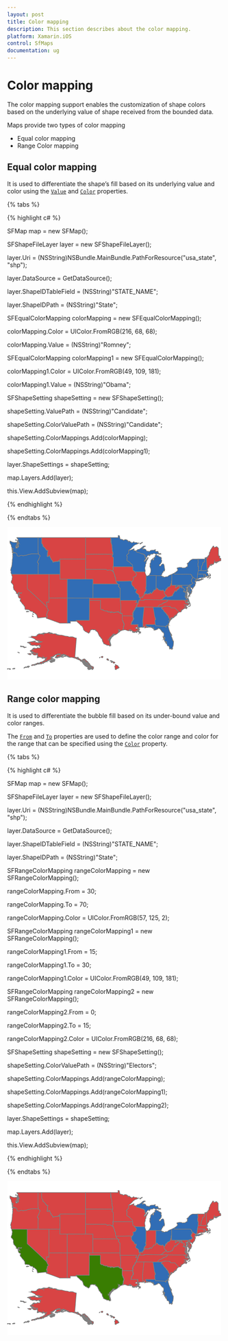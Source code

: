 ```yaml
---
layout: post
title: Color mapping
description: This section describes about the color mapping.
platform: Xamarin.iOS
control: SfMaps
documentation: ug
---
```

# Color mapping

The color mapping support enables the customization of shape colors based on the underlying value of shape received from the bounded data.

Maps provide two types of color mapping

* Equal color mapping
* Range Color mapping

## Equal color mapping

It is used to differentiate the shape’s fill based on its underlying value and color using the [`Value`](https://help.syncfusion.com/cr/xamarin-ios/Syncfusion.SfMaps.iOS.SFEqualColorMapping.html#Syncfusion_SfMaps_iOS_SFEqualColorMapping_Value) and [`Color`](https://help.syncfusion.com/cr/xamarin-ios/Syncfusion.SfMaps.iOS.SFMapColorMapping.html#Syncfusion_SfMaps_iOS_SFMapColorMapping_Color) properties.

{% tabs %}

{% highlight c# %}

SFMap map = new SFMap();

SFShapeFileLayer layer = new SFShapeFileLayer();

layer.Uri = (NSString)NSBundle.MainBundle.PathForResource("usa_state", "shp");

layer.DataSource = GetDataSource();

layer.ShapeIDTableField = (NSString)"STATE_NAME";

layer.ShapeIDPath = (NSString)"State";

SFEqualColorMapping colorMapping = new SFEqualColorMapping();

colorMapping.Color = UIColor.FromRGB(216, 68, 68);

colorMapping.Value = (NSString)"Romney";

SFEqualColorMapping colorMapping1 = new SFEqualColorMapping();

colorMapping1.Color = UIColor.FromRGB(49, 109, 181);

colorMapping1.Value = (NSString)"Obama";

SFShapeSetting shapeSetting = new SFShapeSetting();

shapeSetting.ValuePath = (NSString)"Candidate";

shapeSetting.ColorValuePath = (NSString)"Candidate";

shapeSetting.ColorMappings.Add(colorMapping);

shapeSetting.ColorMappings.Add(colorMapping1);

layer.ShapeSettings = shapeSetting;

map.Layers.Add(layer);

this.View.AddSubview(map);

{% endhighlight %}

{% endtabs %}

![Equal color mapping image](Images/Equal_color_mapping.png)

## Range color mapping

It is used to differentiate the bubble fill based on its under-bound value and color ranges. 

The [`From`](https://help.syncfusion.com/cr/xamarin-ios/Syncfusion.SfMaps.iOS.SFRangeColorMapping.html#Syncfusion_SfMaps_iOS_SFRangeColorMapping_From) and [`To`](https://help.syncfusion.com/cr/xamarin-ios/Syncfusion.SfMaps.iOS.SFRangeColorMapping.html#Syncfusion_SfMaps_iOS_SFRangeColorMapping_To) properties are used to define the color range and color for the range that can be specified using the [`Color`](https://help.syncfusion.com/cr/xamarin-ios/Syncfusion.SfMaps.iOS.SFMapColorMapping.html#Syncfusion_SfMaps_iOS_SFMapColorMapping_Color) property.

{% tabs %}

{% highlight c# %}

SFMap map = new SFMap();

SFShapeFileLayer layer = new SFShapeFileLayer();

layer.Uri = (NSString)NSBundle.MainBundle.PathForResource("usa_state", "shp");

layer.DataSource = GetDataSource();

layer.ShapeIDTableField = (NSString)"STATE_NAME";

layer.ShapeIDPath = (NSString)"State";

SFRangeColorMapping rangeColorMapping = new SFRangeColorMapping();

rangeColorMapping.From = 30;

rangeColorMapping.To = 70;

rangeColorMapping.Color = UIColor.FromRGB(57, 125, 2);

SFRangeColorMapping rangeColorMapping1 = new SFRangeColorMapping();

rangeColorMapping1.From = 15;

rangeColorMapping1.To = 30;

rangeColorMapping1.Color = UIColor.FromRGB(49, 109, 181);

SFRangeColorMapping rangeColorMapping2 = new SFRangeColorMapping();

rangeColorMapping2.From = 0;

rangeColorMapping2.To = 15;

rangeColorMapping2.Color = UIColor.FromRGB(216, 68, 68);

SFShapeSetting shapeSetting = new SFShapeSetting();

shapeSetting.ColorValuePath = (NSString)"Electors";

shapeSetting.ColorMappings.Add(rangeColorMapping);

shapeSetting.ColorMappings.Add(rangeColorMapping1);

shapeSetting.ColorMappings.Add(rangeColorMapping2);

layer.ShapeSettings = shapeSetting;

map.Layers.Add(layer);

this.View.AddSubview(map);

{% endhighlight %}

{% endtabs %}

![Range color mapping image](Images/Range_color_mapping.png)


